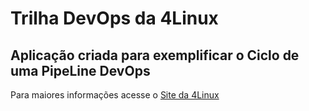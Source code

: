 # Trilha DevOps da 4Linux

<!-- Altere a Flag abaixo com sua URL do seu usuário do Github -->
<!--
![Pipeline Status](https://github.com/danvieiranjos/DevOpsLab-HelloWorld/actions/workflows/pipeline.yml/badge.svg) 
-->

## Aplicação criada para exemplificar o Ciclo de uma PipeLine DevOps


Para maiores informações acesse o [Site da 4Linux](https://www.4linux.com.br/cursos/devops)
